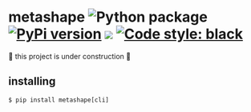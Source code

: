 # metashape ![Python package](https://github.com/podhmo/metashape/workflows/Python%20package/badge.svg) [![PyPi version](https://img.shields.io/pypi/v/metashape.svg)](https://pypi.python.org/pypi/metashape) [![](https://img.shields.io/badge/python-3.7+-blue.svg)](https://www.python.org/download/releases/3.7.0/) [![Code style: black](https://img.shields.io/badge/code%20style-black-000000.svg)](https://black.readthedocs.io/en/stable/)

:construction: this project is under construction :construction:

## installing

```console
$ pip install metashape[cli]
```

